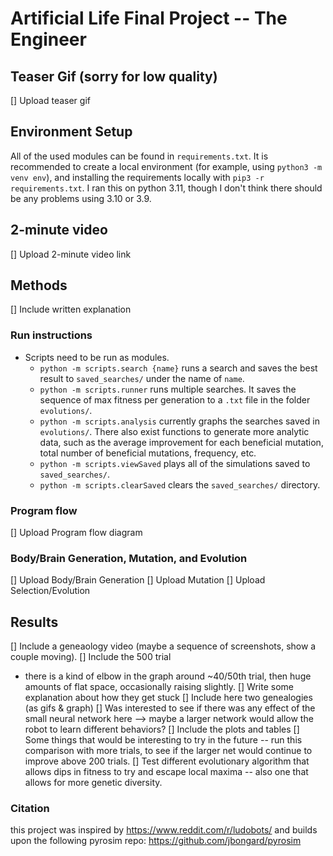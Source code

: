 # Artificial Life Final Project -- The Engineer

## Teaser Gif (sorry for low quality)
[] Upload teaser gif

## Environment Setup

All of the used modules can be found in `requirements.txt`. It is recommended to create a local environment (for example, using `python3 -m venv env`),
and installing the requirements locally with `pip3 -r requirements.txt`. I ran this on python 3.11, though I don't think there should be any problems using 3.10 or 3.9.

## 2-minute video
[] Upload 2-minute video link

## Methods
[] Include written explanation

### Run instructions
  - Scripts need to be run as modules.
    - `python -m scripts.search {name}` runs a search and saves the best result to `saved_searches/` under the name of `name`.
    - `python -m scripts.runner` runs multiple searches. It saves the sequence of max fitness per generation to a `.txt` file in the folder `evolutions/`.
    - `python -m scripts.analysis` currently graphs the searches saved in `evolutions/`. There also exist functions to generate more analytic data, such as the average improvement for each beneficial mutation, total number of beneficial mutations, frequency, etc.
    - `python -m scripts.viewSaved` plays all of the simulations saved to `saved_searches/`.
    - `python -m scripts.clearSaved` clears the `saved_searches/` directory.
    
### Program flow
[] Upload Program flow diagram
    
### Body/Brain Generation, Mutation, and Evolution
[] Upload Body/Brain Generation
[] Upload Mutation
[] Upload Selection/Evolution

## Results
[] Include a geneaology video (maybe a sequence of screenshots, show a couple moving).
[] Include the 500 trial
  - there is a kind of elbow in the graph around ~40/50th trial, then huge amounts of flat space, occasionally raising slightly.
[] Write some explanation about how they get stuck
[] Include here two genealogies (as gifs & graph)
[] Was interested to see if there was any effect of the small neural network here --> maybe a larger network would allow the robot to learn different behaviors?
  [] Include the plots and tables
[] Some things that would be interesting to try in the future -- run this comparison with more trials, to see if the larger net would continue to improve above 200 trials.
[] Test different evolutionary algorithm that allows dips in fitness to try and escape local maxima -- also one that allows for more genetic diversity.


### Citation
this project was inspired by https://www.reddit.com/r/ludobots/
and builds upon the following pyrosim repo: https://github.com/jbongard/pyrosim
